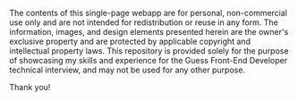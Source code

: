 The contents of this single-page webapp are for personal, non-commercial use only and are not intended for redistribution or reuse in any form. The information, images, and design elements presented herein are the owner's exclusive property and are protected by applicable copyright and intellectual property laws. This repository is provided solely for the purpose of showcasing my skills and experience for the Guess Front-End Developer technical interview, and may not be used for any other purpose.

Thank you!
